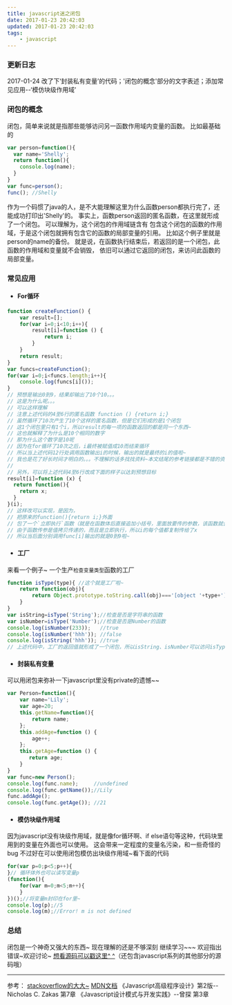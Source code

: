 ```yaml
---
title: javascript迷之闭包
date: 2017-01-23 20:42:03
updated: 2017-01-23 20:42:03
tags:
    - javascript
---
```

### 更新日志
2017-01-24 改了下‘封装私有变量’的代码；'闭包的概念'部分的文字表述；添加常见应用--‘模仿块级作用域’
### 闭包的概念
闭包，简单来说就是指那些能够访问另一函数作用域内变量的函数。
比如最基础的
```javascript
var person=function(){
  var name='Shelly';
  return function(){
    console.log(name);
  }
}
var func=person();
func(); //Shelly
```
<!-- more -->
作为一个码惯了java的人，是不大能理解这里为什么函数person都执行完了，还能成功打印出'Shelly'的。
事实上，函数person返回的匿名函数，在这里就形成了一个闭包。
可以理解为，这个闭包的作用域链含有 包含这个闭包的函数的作用域，于是这个闭包就拥有包含它的函数的局部变量的引用。
比如这个例子里就是person的name的备份。
就是说，在函数执行结束后，若返回的是一个闭包，此函数的作用域和变量就不会销毁，
依旧可以通过它返回的闭包，来访问此函数的局部变量。
### 常见应用
- #### For循环
```javascript
function createFunction() {
    var result=[];
    for(var i=0;i<10;i++){
        result[i]=function () {
            return i;
        }
    }
    return result;
}
var funcs=createFunction();
for(var i=0;i<funcs.length;i++){
    console.log(funcs[i]());
}
// 预想是输出0到9，结果却输出了10个10。。。
// 这是为什么呢。。。
// 可以这样理解
// 注意上述代码的4至6行的匿名函数 function () {return i;}
// 虽然循环了10次产生了10个这样的匿名函数，但是它们形成的是1个闭包
// 这1个闭包里只有1个i，所以result的每一项的函数返回的都是同一个东西~
// 这也就解释了为什么是10个相同的数字
// 那为什么这个数字是10呢
// 因为在for循环了10次之后，i最终被赋值成10而结束循环
// 所以当上述代码12行处调用函数输出i的时候，输出的就是最终的i的值啦~
// 我也是花了好长时间才明白的。。。不理解的话多找找资料~本文结尾的参考链接都是不错的资料~说不定哪句话就点醒你了呢^ ^
//
// 另外，可以将上述代码4至6行改成下面的样子以达到预想目标
result[i]=function (x) {
  return function(){
    return x;
  }
}(i);
// 这样改可以实现，是因为，
// 把原来的function(){return i;}外面
// 包了一个`立即执行`函数（就是在函数体后直接追加小括号，里面放要传的参数，该函数就会被立即执行）
// 由于函数传参是值拷贝传递的，而且是立即执行，所以i的每个值都复制传给了x
// 所以当后面分别调用func[i]输出的就是0到9啦~
```
- #### 工厂
来看一个例子~
一个生产`检查变量类型`函数的工厂
```javascript
function isType(type){ //这个就是工厂啦~
    return function(obj){
        return Object.prototype.toString.call(obj)==='[object '+type+']';
    }
}
var isString=isType('String');//检查是否是字符串的函数
var isNumber=isType('Number');//检查是否是Number的函数
console.log(isNumber(233));   //true
console.log(isNumber('hhh')); //false
console.log(isString('hhh')); //true
// 上述代码中，工厂的返回值就形成了一个闭包，所以isString、isNumber可以访问isType的局部变量type
```
- #### 封装私有变量
可以用闭包来弥补一下javascript里没有private的遗憾~~
```javascript
var Person=function(){
    var name='Lily';
    var age=20;
    this.getName=function(){
        return name;
    };
    this.addAge=function () {
        age++;
    };
    this.getAge=function () {
       return age;
    }
}
var func=new Person();
console.log(func.name);     //undefined
console.log(func.getName());//Lily
func.addAge();
console.log(func.getAge()); //21
```
- #### 模仿块级作用域
因为javascript没有块级作用域，就是像for循环啊、if else语句等这种，代码块里用到的变量在外面也可以使用。
这会带来一定程度的变量名污染，和一些奇怪的bug
不过好在可以使用闭包模仿出块级作用域~看下面的代码
```javascript
for(var p=0;p<5;p++){
}// 循环体外也可以读写变量p
(function(){
    for(var m=0;m<5;m++){
    }
})();//将变量m封印在for里~
console.log(p);//5
console.log(m);//Error! m is not defined
```
### 总结
闭包是一个神奇又强大的东西~
现在理解的还是不够深刻
继续学习~~~
欢迎指出错误~欢迎讨论~
[想看源码可以戳这里^ ^](https://github.com/disinuo/Demo_for_learningJS)（还包含javascript系列的其他部分的源码哦）
**********
参考：
 [stackoverflow的大大~](http://stackoverflow.com/questions/111102/how-do-javascript-closures-work)
 [MDN文档](https://developer.mozilla.org/cn/docs/Web/JavaScript/Closures)
《Javascript高级程序设计》第2版--Nicholas C. Zakas 第7章
《Javascript设计模式与开发实践》--曾探  第3章
